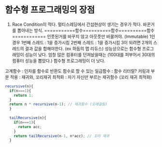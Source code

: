 # 함수형 프로그래밍의 장점
1. Race Condition이 적다.
멀티스레딩에서 간섭현상이 생기는 경우가 적다.
바꾼거를 뽑아내는 방식. 
===========함수==========함수==========함수============ 인풋된거를 바꾸지 않고 아웃풋만 바꿀꺼야. (Immutable)
1인 경우
1번째 스레드 : 1을 증가시킴
2번째 스레드 : 1을 증가시킴
3이 되려면 2개의 스레드의 결과 값을 합해야한다. (ex 하둡의 맵 리듀스)
성능상으로는 함수형 프로그래밍이 성능이 낮다.
엄청 많은 컴퓨터를 던져놨을때는 (100대를 퍼부어서 30대의 컴퓨터 성능을 뽑았다.) 함수형 프로그래밍이 더 낫다.

고계함수 : 인자를 함수로 반환도 함수로 할 수 있는
일급함수 : 함수 리터럴?
커링과 부분 적용 : 
재귀와, 꼬리재귀 최적화 : 자기 자신만 부르는 재귀함수 (꼬리 재귀 최적화)

```js
recursive(n){
  if(n===1){
    return 1;
  }
  return n * recursive(n-1); // 재귀함수 (오래걸림)
  }
  
  tailRecursive(n){
    if(n===1){
      return acc;
    }
    return tailRecursive(n-1, n*acc); // 꼬리 재귀
  }
```
